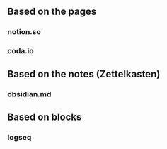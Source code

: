 ## Based on the pages
### notion.so
### coda.io

## Based on the notes (Zettelkasten)
### obsidian.md

## Based on blocks
### logseq
